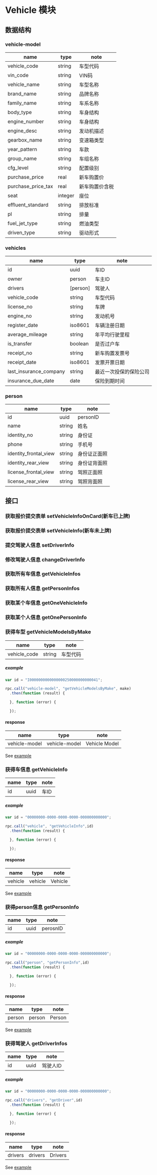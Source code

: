 # Vehicle  模块

## 数据结构

### vehicle-model

|name|type|note|
|----|----|----|
|vehicle_code|string|车型代码|
|vin_code|string|VIN码|
|vehicle_name|string|车型名称|
|brand_name|string|品牌名称|
|family_name|string|车系名称|
|body_type|string|车身结构|
|engine_number|string|车身结构|
|engine_desc|string|发动机描述|
|gearbox_name|string|变速箱类型|
|year_pattern|string|车款|
|group_name|string|车组名称|
|cfg_level|string|配置级别|
|purchase_price|real|新车购置价|
|purchase_price_tax|real|新车购置价含税|
|seat|integer|座位|
|effluent_standard|string|排放标准|
|pl|string|排量|
|fuel_jet_type|string|燃油类型|
|driven_type|string|驱动形式|

### vehicles

|name|type|note|
|----|----|----|
|id|uuid|车ID|
|owner|person|车主ID|
|drivers|[person]|驾驶人|
|vehicle_code|string|车型代码|
|license_no|string|车牌|
|engine_no|string|发动机号|
|register_date|iso8601|车辆注册日期|
|average_mileage|string|年平均行驶里程|
|is_transfer|boolean|是否过户车|
|receipt_no|string|新车购置发票号|
|receipt_date|iso8601|发票开票日期|
|last_insurance_company|string|最近一次投保的保险公司|
|insurance_due_date|date|保险到期时间|

### person

|name|type|note|
|----|----|----|
|id|uuid|personID|
|name|string|姓名|
|identity_no|string|身份证|
|phone|string|手机号|
|identity_frontal_view|string|身份证正面照|
|identity_rear_view|string|身份证背面照|
|license_frontal_view|string|驾照正面照|
|license_rear_view|string|驾照背面照|



## 接口

### 获取报价提交表单 setVehicleInfoOnCard(新车已上牌)

### 获取报价提交表单 setVehicleInfo(新车未上牌)

### 提交驾驶人信息 setDriverInfo

### 修改驾驶人信息 changeDriverInfo

### 获取所有车信息 getVehicleInfos

### 获取所有人信息 getPersonInfos

### 获取某个车信息 getOneVehicleInfo

### 获取某个人信息 getOnePersonInfo



### 获得车型 getVehicleModelsByMake

|name|type|note|
|----|----|----|
|vehicle_code|string|车型代码|

##### example

```javascript
var id = "I0000000000000000250000000000041";

rpc.call("vehicle-model", "getVehicleModelsByMake", make)
  .then(function (result) {

  }, function (error) {

  });
```

#### response

|name|type|note|
|----|----|----|
|vehicle-model|vehicle-model|Vehicle Model|

See [example](../data/vehicle-model/getVehicleModelsByMake.json)

### 获得车信息 getVehicleInfo

|name|type|note|
|----|----|----|
|id|uuid|车ID|

##### example

```javascript
var id = "00000000-0000-0000-0000-000000000000";

rpc.call("vehicle", "getVehicleInfo",id)
  .then(function (result) {

  }, function (error) {

  });
```

#### response

|name|type|note|
|----|----|----|
|vehicle|vehicle|Vehicle|

See [example](../data/vehicle-model/getVehicleInfo.json)

### 获得person信息 getPersonInfo

|name|type|note|
|----|----|----|
|id|uuid|perosnID|

##### example

```javascript
var id = "00000000-0000-0000-0000-000000000000";

rpc.call("person", "getPersonInfo",id)
  .then(function (result) {

  }, function (error) {

  });
```

#### response

|name|type|note|
|----|----|----|
|person|person|Person|

See [example](../data/vehicle-model/getPersonInfo.json)

### 获得驾驶人 getDriverInfos

|name|type|note|
|----|----|----|
|id|uuid|驾驶人ID|

##### example

```javascript
var id = "00000000-0000-0000-0000-000000000000";

rpc.call("drivers", "getDriver",id)
  .then(function (result) {

  }, function (error) {

  });
```

#### response

|name|type|note|
|----|----|----|
|drivers|drivers|Drivers|

See [example](../data/vehicle-model/getDriver.json)
